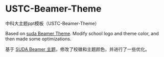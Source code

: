 # USTC-Beamer-Theme

中科大主题ppt模板（USTC-Beamer-Theme）

Based on [suda Beamer Theme](https://www.overleaf.com/latex/templates/suda-beamer-theme/zrrdkvxkktjr). Modify school logo and theme color, and then made some optimizations.


基于 [SUDA Beamer 主题](https://www.overleaf.com/latex/templates/suda-beamer-theme/zrrdkvxkktjr)，修改了校徽和主题颜色，并进行了一些优化。


